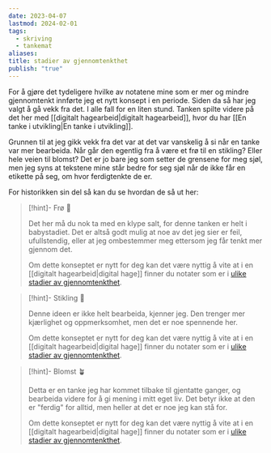 ```yaml
---
date: 2023-04-07
lastmod: 2024-02-01
tags:
  - skriving
  - tankemat
aliases: 
title: stadier av gjennomtenkthet
publish: "true"
---
```



For å gjøre det tydeligere hvilke av notatene mine som er mer og mindre gjennomtenkt innførte jeg et nytt konsept i en periode. Siden da så har jeg valgt å gå vekk fra det. I alle fall for en liten stund. Tanken spilte videre på det her med [[digitalt hagearbeid|digitalt hagearbeid]], hvor du har [[En tanke i utvikling|En tanke i utvikling]].

Grunnen til at jeg gikk vekk fra det var at det var vanskelig å si når en tanke var mer bearbeida. Når går den egentlig fra å være et frø til en stikling? Eller hele veien til blomst? Det er jo bare jeg som setter de grensene for meg sjøl, men jeg syns at tekstene mine står bedre for seg sjøl når de ikke får en etikette på seg, om hvor ferdigtenkte de er.

For historikken sin del så kan du se hvordan de så ut her:

> [!hint]- Frø  🌱
>
> Det her må du nok ta med en klype salt, for denne tanken er helt i babystadiet. Det er altså godt mulig at noe av det jeg sier er feil, ufullstendig, eller at jeg ombestemmer meg ettersom jeg får tenkt mer gjennom det.
> 
> Om dette konseptet er nytt for deg kan det være nyttig å vite at i en [[digitalt hagearbeid|digital hage]] finner du notater som er i [ulike stadier av gjennomtenkthet](stadier%20av%20gjennomtenkthet.md).

> [!hint]- Stikling 🌿
>
> Denne ideen er ikke helt bearbeida, kjenner jeg. Den trenger mer kjærlighet og oppmerksomhet, men det er noe spennende her.
>
> Om dette konseptet er nytt for deg kan det være nyttig å vite at i en [[digitalt hagearbeid|digital hage]] finner du notater som er i [ulike stadier av gjennomtenkthet](stadier%20av%20gjennomtenkthet.md).

> [!hint]- Blomst 🪴
>
> Detta er en tanke jeg har kommet tilbake til gjentatte ganger, og bearbeida videre for å gi mening i mitt eget liv. Det betyr ikke at den er "ferdig" for alltid, men heller at det er noe jeg kan stå for.
> 
> Om dette konseptet er nytt for deg kan det være nyttig å vite at i en [[digitalt hagearbeid|digital hage]] finner du notater som er i [ulike stadier av gjennomtenkthet](stadier%20av%20gjennomtenkthet.md).